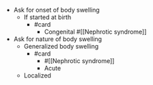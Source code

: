 - Ask for onset of body swelling
	- If started at birth
		- #card
			- Congenital #[[Nephrotic syndrome]]
- Ask for nature of body swelling
	- Generalized body swelling
		- #card
			- #[[Nephrotic syndrome]]
			- Acute
	- Localized